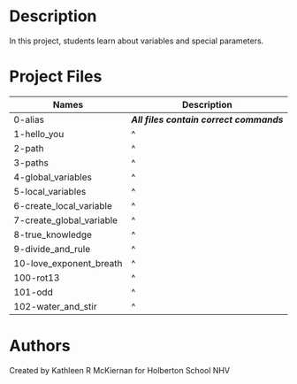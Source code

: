 # Description
In this project, students learn about variables and special parameters.

# Project Files
Names | Description
------|-----------------------
0-alias | ***All files contain correct commands***
1-hello_you | ^
2-path | ^
3-paths | ^
4-global_variables | ^
5-local_variables | ^
6-create_local_variable | ^
7-create_global_variable | ^
8-true_knowledge | ^
9-divide_and_rule | ^
10-love_exponent_breath | ^
100-rot13 | ^
101-odd | ^
102-water_and_stir | ^

# Authors
Created by Kathleen R McKiernan for Holberton School NHV
